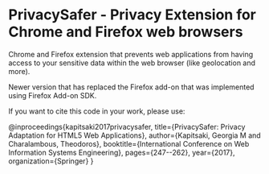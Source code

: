 # PrivacySafer - Privacy Extension for Chrome and Firefox web browsers

Chrome and Firefox extension that prevents web applications from having access to your sensitive data within the web browser (like geolocation and more).

Newer version that has replaced the Firefox add-on that was implemented using Firefox Add-on SDK.

If you want to cite this code in your work, please use:

@inproceedings{kapitsaki2017privacysafer,
  title={PrivacySafer: Privacy Adaptation for HTML5 Web Applications},
  author={Kapitsaki, Georgia M and Charalambous, Theodoros},
  booktitle={International Conference on Web Information Systems Engineering},
  pages={247--262},
  year={2017},
  organization={Springer}
}

